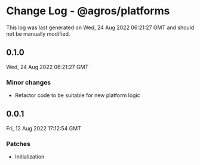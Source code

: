 # Change Log - @agros/platforms

This log was last generated on Wed, 24 Aug 2022 06:21:27 GMT and should not be manually modified.

## 0.1.0
Wed, 24 Aug 2022 06:21:27 GMT

### Minor changes

- Refactor code to be suitable for new platform logic

## 0.0.1
Fri, 12 Aug 2022 17:12:54 GMT

### Patches

- Initialization

